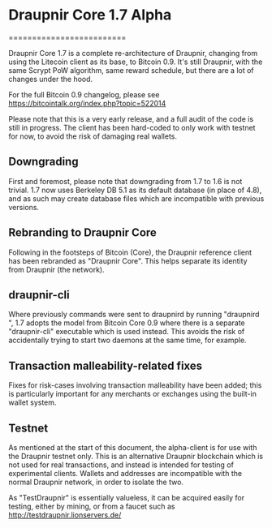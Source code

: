 # Draupnir Core 1.7 Alpha
=========================

Draupnir Core 1.7 is a complete re-architecture of Draupnir, changing from
using the Litecoin client as its base, to Bitcoin 0.9. It's still Draupnir,
with the same Scrypt PoW algorithm, same reward schedule, but there are a 
lot of changes under the hood.


For the full Bitcoin 0.9 changelog, please see https://bitcointalk.org/index.php?topic=522014

Please note that this is a very early release, and a full audit of the code
is still in progress. The client has been hard-coded to only work with testnet
for now, to avoid the risk of damaging real wallets.


Downgrading
-----------

First and foremost, please note that downgrading from 1.7 to 1.6 is not trivial.
1.7 now uses Berkeley DB 5.1 as its default database (in place of 4.8), and as
such may create database files which are incompatible with previous versions.

Rebranding to Draupnir Core
---------------------------

Following in the footsteps of Bitcoin (Core), the Draupnir reference client
has been rebranded as "Draupnir Core". This helps separate its identity
from Draupnir (the network).

draupnir-cli
------------

Where previously commands were sent to draupnird by running
"draupnird <command>", 1.7 adopts the model from Bitcoin Core 0.9 where there is
a separate "draupnir-cli" executable which is used instead. This avoids the risk
of accidentally trying to start two daemons at the same time, for example.


Transaction malleability-related fixes
--------------------------------------

Fixes for risk-cases involving transaction malleability have been added; this
is particularly important for any merchants or exchanges using the built-in
wallet system. 

Testnet
-------

As mentioned at the start of this document, the alpha-client is for use with the
Draupnir testnet only. This is an alternative Draupnir blockchain which is
not used for real transactions, and instead is intended for testing of experimental
clients. Wallets and addresses are incompatible with the normal Draupnir
network, in order to isolate the two.

As "TestDraupnir" is essentially valueless, it can be acquired easily for testing,
either by mining, or from a faucet such as http://testdraupnir.lionservers.de/

